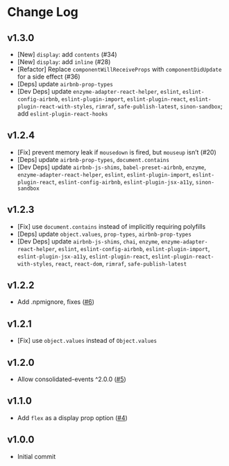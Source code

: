 # Change Log

## v1.3.0
 - [New] `display`: add `contents` (#34)
 - [New] `display`: add `inline` (#28)
 - [Refactor] Replace `componentWillReceiveProps` with `componentDidUpdate` for a side effect (#36)
 - [Deps] update `airbnb-prop-types`
 - [Dev Deps] update `enzyme-adapter-react-helper`, `eslint`, `eslint-config-airbnb`, `eslint-plugin-import`, `eslint-plugin-react`, `eslint-plugin-react-with-styles`, `rimraf`, `safe-publish-latest`, `sinon-sandbox`; add `eslint-plugin-react-hooks`

## v1.2.4
 - [Fix] prevent memory leak if `mousedown` is fired, but `mouseup` isn’t (#20)
 - [Deps] update `airbnb-prop-types`, `document.contains`
 - [Dev Deps] update `airbnb-js-shims`, `babel-preset-airbnb`, `enzyme`, `enzyme-adapter-react-helper`, `eslint`, `eslint-plugin-import`, `eslint-plugin-react`, `eslint-config-airbnb`, `eslint-plugin-jsx-a11y`, `sinon-sandbox`

## v1.2.3
 - [Fix] use `document.contains` instead of implicitly requiring polyfills
 - [Deps] update `object.values`, `prop-types`, `airbnb-prop-types`
 - [Dev Deps] update `airbnb-js-shims`, `chai`, `enzyme`, `enzyme-adapter-react-helper`, `eslint`, `eslint-config-airbnb`, `eslint-plugin-import`, `eslint-plugin-jsx-a11y`, `eslint-plugin-react`, `eslint-plugin-react-with-styles`, `react`, `react-dom`, `rimraf`, `safe-publish-latest`

## v1.2.2
 - Add .npmignore, fixes ([#6](https://github.com/airbnb/react-outside-click-handler/issues/6))

## v1.2.1
 - [Fix] use `object.values` instead of `Object.values`

## v1.2.0
 - Allow consolidated-events ^2.0.0 ([#5](https://github.com/airbnb/react-outside-click-handler/pull/5))

## v1.1.0
 - Add `flex` as a display prop option ([#4](https://github.com/airbnb/react-outside-click-handler/pull/4))

## v1.0.0
 - Initial commit
